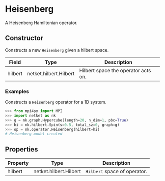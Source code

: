 # Heisenberg
A Heisenberg Hamiltonian operator.
## Constructor
Constructs a new ``Heisenberg`` given a hilbert space.

| Field |         Type         |            Description            |
|-------|----------------------|-----------------------------------|
|hilbert|netket.hilbert.Hilbert|Hilbert space the operator acts on.|
### Examples
Constructs a ``Heisenberg`` operator for a 1D system.

```python
>>> from mpi4py import MPI
>>> import netket as nk
>>> g = nk.graph.Hypercube(length=20, n_dim=1, pbc=True)
>>> hi = nk.hilbert.Spin(s=0.5, total_sz=0, graph=g)
>>> op = nk.operator.Heisenberg(hilbert=hi)
# Heisenberg model created
```


## Properties
|Property|         Type         |          Description          |
|--------|----------------------|-------------------------------|
|hilbert |netket.hilbert.Hilbert| ``Hilbert`` space of operator.|

